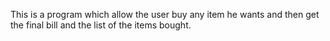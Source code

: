 This is a program which allow the user buy any item he wants and then get the final bill and the list of the items bought.
